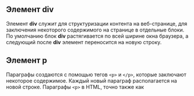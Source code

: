 ## Элемент **div**
Элемент **div** служит для структуризации контента на веб-странице, для заключения некоторого содержимого на странице в отдельные блоки. По умолчанию блок **div** растягивается по всей ширине окна браузера, а следующий после **div** элемент переносится на новую строку.

## Элемент **p**
Параграфы создаются с помощью тегов ```<p>``` и ```</p>```, которые заключают некоторое содержимое. Каждый новый параграф располагается на новой строке. Параграфы ```<p>``` в HTML, точно также как 